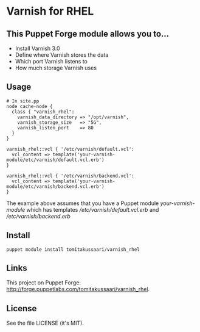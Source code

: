 # Varnish for RHEL

## This Puppet Forge module allows you to...

* Install Varnish 3.0
* Define where Varnish stores the data
* Which port Varnish listens to
* How much storage Varnish uses

## Usage

    # In site.pp
    node cache-node {
      class { "varnish_rhel":
        varnish_data_directory => "/opt/varnish",
        varnish_storage_size   => "5G",
        varnish_listen_port    => 80
      }
    }

    varnish_rhel::vcl { '/etc/varnish/default.vcl':
      vcl_content => template('your-varnish-module/etc/varnish/default.vcl.erb')
    }
    
    varnish_rhel::vcl { '/etc/varnish/backend.vcl':
      vcl_content => template('your-varnish-module/etc/varnish/backend.vcl.erb')
    }

The example above assumes that you have a Puppet module *your-varnish-module*
which has templates */etc/varnish/default.vcl.erb* and */etc/varnish/backend.erb*

## Install

    puppet module install tomitakussaari/varnish_rhel

## Links

This project on Puppet Forge:
<http://forge.puppetlabs.com/tomitakussaari/varnish_rhel>.

## License

See the file LICENSE (it's MIT).
